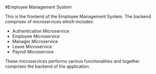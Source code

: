 #Employee Management System

This is the frontend of the Employee Management System.
The backend comprises of microservices which includes:
<ul>
  <li> Authentication Microservice</li>
  <li> Employee Microservice</li>
  <li> Manager Microservice</li>
  <li> Leave Microservice</li>
  <li> Payroll Microservice</li>
</ul>

These microservices performs various functionalities and together comprises the backend of the application.

